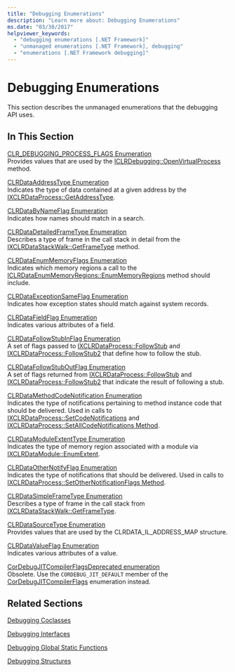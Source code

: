 ```yaml
---
title: "Debugging Enumerations"
description: "Learn more about: Debugging Enumerations"
ms.date: "03/30/2017"
helpviewer_keywords:
  - "debugging enumerations [.NET Framework]"
  - "unmanaged enumerations [.NET Framework], debugging"
  - "enumerations [.NET Framework debugging]"
---
```

# Debugging Enumerations

This section describes the unmanaged enumerations that the debugging API uses.

## In This Section

 [CLR_DEBUGGING_PROCESS_FLAGS Enumeration](clr-debugging-process-flags-enumeration.md)\
 Provides values that are used by the [ICLRDebugging::OpenVirtualProcess](iclrdebugging-openvirtualprocess-method.md) method.

 [CLRDataAddressType Enumeration](clrdataaddresstype-enumeration.md)\
 Indicates the type of data contained at a given address by the [IXCLRDataProcess::GetAddressType](ixclrdataprocess-getaddresstype-method.md).

 [CLRDataByNameFlag Enumeration](clrdatabynameflag-enumeration.md)\
 Indicates how names should match in a search.

 [CLRDataDetailedFrameType Enumeration](clrdatadetailedframetype-enumeration.md)\
 Describes a type of frame in the call stack in detail from the [IXCLRDataStackWalk::GetFrameType](ixclrdatastackwalk-getframetype-method.md) method.

 [CLRDataEnumMemoryFlags Enumeration](clrdataenummemoryflags-enumeration.md)\
 Indicates which memory regions a call to the [ICLRDataEnumMemoryRegions::EnumMemoryRegions](iclrdataenummemoryregions-enummemoryregions-method.md) method should include.

 [CLRDataExceptionSameFlag Enumeration](clrdataexceptionsameflag-enumeration.md)\
 Indicates how exception states should match against system records.

 [CLRDataFieldFlag Enumeration](clrdatafieldflag-enumeration.md)\
 Indicates various attributes of a field.

 [CLRDataFollowStubInFlag Enumeration](clrdatafollowstubinflag-enumeration.md)\
 A set of flags passed to [IXCLRDataProcess::FollowStub](ixclrdataprocess-followstub-method.md) and [IXCLRDataProcess::FollowStub2](ixclrdataprocess-followstub2-method.md) that define how to follow the stub.

 [CLRDataFollowStubOutFlag Enumeration](clrdatafollowstuboutflag-enumeration.md)\
 A set of flags returned from [IXCLRDataProcess::FollowStub](ixclrdataprocess-followstub-method.md) and [IXCLRDataProcess::FollowStub2](ixclrdataprocess-followstub2-method.md) that indicate the result of following a stub.

 [CLRDataMethodCodeNotification Enumeration](clrdatamethodcodenotification-enumeration.md)\
 Indicates the type of notifications pertaining to method instance code that should be delivered. Used in calls to [IXCLRDataProcess::SetCodeNotifications](ixclrdataprocess-setcodenotifications-method.md) and [IXCLRDataProcess::SetAllCodeNotifications Method](ixclrdataprocess-setallcodenotifications-method.md).

 [CLRDataModuleExtentType Enumeration](clrdatamoduleextenttype-enumeration.md)\
 Indicates the type of memory region associated with a module via [IXCLRDataModule::EnumExtent](ixclrdatamodule-enumextent-method.md).

 [CLRDataOtherNotifyFlag Enumeration](clrdataothernotifyflag-enumeration.md)\
 Indicates the type of notifications that should be delivered. Used in calls to [IXCLRDataProcess::SetOtherNotificationFlags Method](ixclrdataprocess-setothernotificationflags-method.md).

 [CLRDataSimpleFrameType Enumeration](clrdatasimpleframetype-enumeration.md)\
 Describes a type of frame in the call stack from [IXCLRDataStackWalk::GetFrameType](ixclrdatastackwalk-getframetype-method.md).

 [CLRDataSourceType Enumeration](clrdatasourcetype-enumeration.md)\
 Provides values that are used by the CLRDATA_IL_ADDRESS_MAP structure.

 [CLRDataValueFlag Enumeration](clrdatavalueflag-enumeration.md)\
 Indicates various attributes of a value.

 [CorDebugJITCompilerFlagsDeprecated enumeration](cordebugjitcompilerflagsdeprecated-enumeration.md)\
 Obsolete. Use the `CORDEBUG_JIT_DEFAULT` member of the [CorDebugJITCompilerFlags](cordebugjitcompilerflags-enumeration.md) enumeration instead.

## Related Sections

 [Debugging Coclasses](debugging-coclasses.md)

 [Debugging Interfaces](debugging-interfaces.md)

 [Debugging Global Static Functions](debugging-global-static-functions.md)

 [Debugging Structures](debugging-structures.md)
